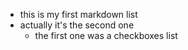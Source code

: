 - this is my first markdown list
- actually it's the second one
  - the first one was a checkboxes list